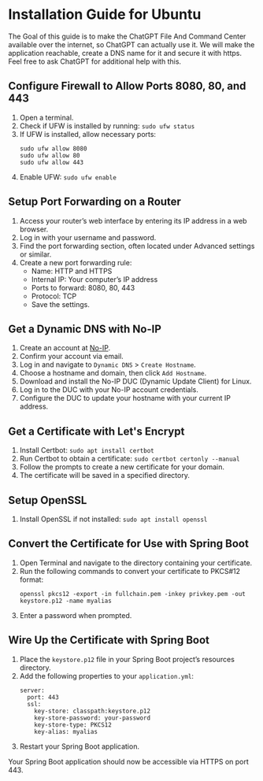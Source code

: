 # Installation Guide for Ubuntu

The Goal of this guide is to make the ChatGPT File And Command Center available
over the internet, so ChatGPT can actually use it. We will make the application
reachable, create a DNS name for it and secure it with https. Feel free to ask
ChatGPT for additional help with this.

## Configure Firewall to Allow Ports 8080, 80, and 443

1. Open a terminal.
2. Check if UFW is installed by running: `sudo ufw status`
3. If UFW is installed, allow necessary ports:
    ```
    sudo ufw allow 8080
    sudo ufw allow 80
    sudo ufw allow 443
    ```
4. Enable UFW: `sudo ufw enable`

## Setup Port Forwarding on a Router

1. Access your router’s web interface by entering its IP address in a web browser.
2. Log in with your username and password.
3. Find the port forwarding section, often located under Advanced settings or similar.
4. Create a new port forwarding rule:
    - Name: HTTP and HTTPS
    - Internal IP: Your computer’s IP address
    - Ports to forward: 8080, 80, 443
    - Protocol: TCP
    - Save the settings.

## Get a Dynamic DNS with No-IP

1. Create an account at [No-IP](https://www.noip.com/).
2. Confirm your account via email.
3. Log in and navigate to `Dynamic DNS` > `Create Hostname`.
4. Choose a hostname and domain, then click `Add Hostname`.
5. Download and install the No-IP DUC (Dynamic Update Client) for Linux.
6. Log in to the DUC with your No-IP account credentials.
7. Configure the DUC to update your hostname with your current IP address.

## Get a Certificate with Let's Encrypt

1. Install Certbot: `sudo apt install certbot`
2. Run Certbot to obtain a certificate: `sudo certbot certonly --manual`
3. Follow the prompts to create a new certificate for your domain.
4. The certificate will be saved in a specified directory.

## Setup OpenSSL

1. Install OpenSSL if not installed: `sudo apt install openssl`

## Convert the Certificate for Use with Spring Boot

1. Open Terminal and navigate to the directory containing your certificate.
2. Run the following commands to convert your certificate to PKCS#12 format:
    ```
    openssl pkcs12 -export -in fullchain.pem -inkey privkey.pem -out keystore.p12 -name myalias
    ```
3. Enter a password when prompted.

## Wire Up the Certificate with Spring Boot

1. Place the `keystore.p12` file in your Spring Boot project’s resources directory.
2. Add the following properties to your `application.yml`:
    ```
    server:
      port: 443
      ssl:
        key-store: classpath:keystore.p12
        key-store-password: your-password
        key-store-type: PKCS12
        key-alias: myalias
    ```
3. Restart your Spring Boot application.

Your Spring Boot application should now be accessible via HTTPS on port 443.